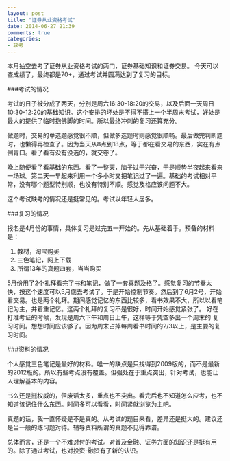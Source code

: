 ```yaml
---
layout: post
title: "证券从业资格考试"
date: 2014-06-27 21:39
comments: true
categories:
- 软考
---
```


本月抽空去考了证券从业资格考试的两门，证券基础知识和证券交易。
今天可以查成绩了，最终都是70+，通过考试并圆满达到了复习的目标。

###考试的情况

考试的日子被分成了两天，分别是周六16:30-18:20的交易，以及后面一天周日10:30-12:20的基础知识。这个安排的坏处是不得不搭上一个半周末考试，好处是最大的提供了临时抱佛脚的时间。所以最终冲刺的复习还算充分。

做题时，交易的单选题感觉很不顺，但做多选题时则感觉很顺畅。最后做完判断题时，也懒得再检查了。因为当天从8点到18点，等于都在看交易的东西，实在有点倒胃口。看了看有没有没选的，就交卷了。

晚上随便看了看基础的东西。看了一整天，脑子过于兴奋，于是顺势半夜起来看来一场球。第二天一早起来利用一个多小时又把笔记过了一遍。基础的考试相对平常，没有哪个题型特别顺，也没有特别不顺。感觉及格应该问题不大。

这个考试缺考的情况还是挺常见的。考试以年轻人居多。

###复习的情况


报名是4月份的事情，具体复习是过完五一开始的。先从基础着手。预备的材料是：

1. 教材，淘宝购买
2. 三色笔记，网上下载
3. 所谓13年的真题四套，当当购买

5月份用了2个礼拜看完了书和笔记，做了一套真题及格了。感觉复习的节奏太快，按这个速度可以5月底去考试了。于是开始控制节奏。然后到了6月2号，开始看交易。也是两个礼拜。期间感觉记忆的东西比较多，看书效果不大，所以以看笔记为主，并着重记忆。这两个礼拜的复习不是很好，时间开始感觉紧张了。
好在打准考证的时候，发现是周六下午和周日上午，这样等于凭空多出一个周末的 复习时间。想想时间应该够了。因为周末占掉每周看书时间的2/3以上，是主要的复习时间。

###资料的情况

个人感觉三色笔记是最好的材料。唯一的缺点是只找得到2009版的，而不是最新的2012版的。所以有些考点没有覆盖。但强处在于重点突出，针对考试，也能让人理解基本的内容。

书么还是挺权威的，但废话太多，重点也不突出。看完后也不知道怎么应考，也不知道该记住什么东西。时间多可以看看，时间紧就浏览为主吧。

真题的话，我一直怀疑是不是真的。从考试的题目来看，差异还是挺大的。建议还是当一般的练习题对待。辅导资料所谓的真题不见得靠谱。

总体而言，还是一个不难对付的考试。对普及金融、证券方面的知识还是挺有用的。除了通过考试，也对投资-融资有了新的认识。
